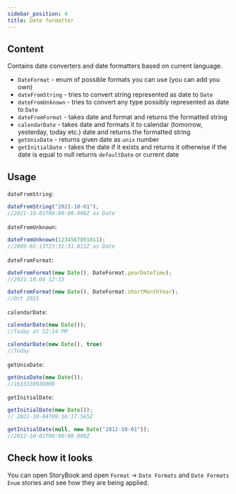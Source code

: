 ```yaml
---
sidebar_position: 4
title: Date formatter
---
```


## Content

Contains date converters and date formatters based on current language.

- `DateFormat` - enum of possible formats you can use (you can add you own)
- `dateFromString` - tries to convert string represented as date to `Date`
- `dateFromUnknown` - tries to convert any type possibly represented as date to `Date`
- `dateFromFormat` - takes date and format and returns the formatted string
- `calendarDate` - takes date and formats it to calendar (tomorrow, yesterday, today etc.) date and returns the formatted string
- `getUnixDate` - returns given date as `unix` number
- `getInitialDate` - takes the date if it exists and returns it otherwise if the date is equal to null returns `defaultDate` or current date

## Usage

`dateFromString`:
```typescript
dateFromString("2021-10-01");
//2021-10-01T00:00:00.000Z as Date
```

`dateFromUnknown`:
```typescript
dateFromUnknown(1234567891011);
//2009-02-13T23:31:31.011Z as Date
```

`dateFromFormat`:
```typescript
dateFromFormat(new Date(), DateFormat.yearDateTime);
//2021.10.04 12:13

dateFromFormat(new Date(), DateFormat.shortMonthYear);
//Oct 2021
```

`calendarDate`:
```typescript
calendarDate(new Date());
//Today at 12:14 PM

calendarDate(new Date(), true)
//Today
```

`getUnixDate`:
```typescript
getUnixDate(new Date());
//1633338938000
```

`getInitialDate`:
```typescript
getInitialDate(new Date());
// 2021-10-04T09:16:17.565Z

getInitialDate(null, new Date("2012-10-01"));
//2012-10-01T00:00:00.000Z
```

## Check how it looks

You can open StoryBook and open `Format` -> `Date Formats` and `Date Formats Enum` stories and see how they are being applied.
